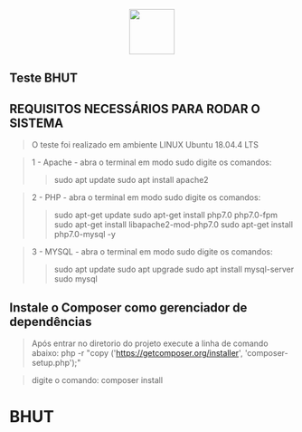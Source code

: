 <p align="center"><img width="80" src=""></p>

## Teste BHUT

## REQUISITOS NECESSÁRIOS PARA RODAR O SISTEMA

> O teste foi realizado em ambiente LINUX Ubuntu 18.04.4 LTS

> 1 - Apache - abra o terminal em modo sudo digite os comandos:
>>    sudo apt update
>>    sudo apt install apache2

> 2 -  PHP - abra o terminal em modo sudo digite os comandos:
>>   sudo apt-get update
>>   sudo apt-get install php7.0 php7.0-fpm
>>   sudo apt-get install libapache2-mod-php7.0
>>   sudo apt-get install php7.0-mysql -y



> 3 - MYSQL - abra o terminal em modo sudo digite os comandos:
>>   sudo apt update
>>   sudo apt upgrade
>>   sudo apt install mysql-server
>>   sudo mysql

## Instale o Composer como gerenciador de dependências
> Após entrar no diretorio do projeto execute a linha de comando abaixo:
php -r "copy ('https://getcomposer.org/installer', 'composer-setup.php');"

>digite o comando: composer install
# BHUT
